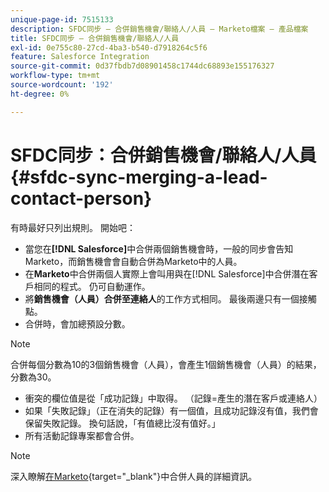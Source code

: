 ```yaml
---
unique-page-id: 7515133
description: SFDC同步 — 合併銷售機會/聯絡人/人員 — Marketo檔案 — 產品檔案
title: SFDC同步 — 合併銷售機會/聯絡人/人員
exl-id: 0e755c80-27cd-4ba3-b540-d7918264c5f6
feature: Salesforce Integration
source-git-commit: 0d37fbdb7d08901458c1744dc68893e155176327
workflow-type: tm+mt
source-wordcount: '192'
ht-degree: 0%

---
```


# SFDC同步：合併銷售機會/聯絡人/人員 {#sfdc-sync-merging-a-lead-contact-person}

有時最好只列出規則。 開始吧：

* 當您在&#x200B;**[!DNL Salesforce]**&#x200B;中合併兩個銷售機會時，一般的同步會告知Marketo，而銷售機會會自動合併為Marketo中的人員。
* 在&#x200B;**Marketo**&#x200B;中合併兩個人實際上會叫用與在[!DNL Salesforce]中合併潛在客戶相同的程式。 仍可自動運作。
* 將&#x200B;**銷售機會（人員）合併至連絡人**&#x200B;的工作方式相同。 最後兩邊只有一個接觸點。
* 合併時，會加總預設分數。

>[!NOTE]
>
>合併每個分數為10的3個銷售機會（人員），會產生1個銷售機會（人員）的結果，分數為30。

* 衝突的欄位值是從「成功記錄」中取得。 （記錄=產生的潛在客戶或連絡人）
* 如果「失敗記錄」（正在消失的記錄）有一個值，且成功記錄沒有值，我們會保留失敗記錄。 換句話說，「有值總比沒有值好。」
* 所有活動記錄專案都會合併。

>[!NOTE]
>
>深入瞭解[在Marketo](/help/marketo/product-docs/core-marketo-concepts/smart-lists-and-static-lists/managing-people-in-smart-lists/find-and-merge-duplicate-people.md){target="_blank"}中合併人員的詳細資訊。

